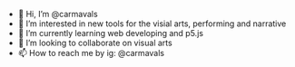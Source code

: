 - 👋 Hi, I’m @carmavals
- 👀 I’m interested in new tools for the visial arts, performing and narrative
- 🌱 I’m currently learning web developing and p5.js
- 💞️ I’m looking to collaborate on visual arts
- 📫 How to reach me by ig: @carmavals

<!---
carmavals/carmavals is a ✨ special ✨ repository because its `README.md` (this file) appears on your GitHub profile.
You can click the Preview link to take a look at your changes.
--->
